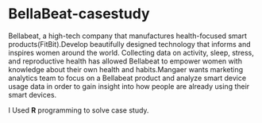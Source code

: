 # BellaBeat-casestudy
Bellabeat, a high-tech company that manufactures health-focused smart products(FitBit).Develop beautifully designed technology that informs and inspires women around the world. Collecting data on activity, sleep, stress, and reproductive health has allowed Bellabeat to empower women with knowledge about their own health and habits.Mangaer wants marketing analytics team to focus on a Bellabeat product and analyze smart device usage data in order to gain insight into how people are already using their smart devices.

I Used **R** programming to solve case study.
